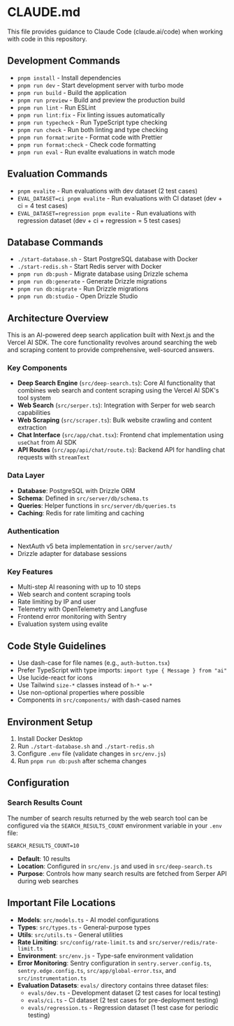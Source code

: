 # CLAUDE.md

This file provides guidance to Claude Code (claude.ai/code) when working with code in this repository.

## Development Commands

- `pnpm install` - Install dependencies
- `pnpm run dev` - Start development server with turbo mode
- `pnpm run build` - Build the application
- `pnpm run preview` - Build and preview the production build
- `pnpm run lint` - Run ESLint
- `pnpm run lint:fix` - Fix linting issues automatically
- `pnpm run typecheck` - Run TypeScript type checking
- `pnpm run check` - Run both linting and type checking
- `pnpm run format:write` - Format code with Prettier
- `pnpm run format:check` - Check code formatting
- `pnpm run eval` - Run evalite evaluations in watch mode

## Evaluation Commands

- `pnpm evalite` - Run evaluations with dev dataset (2 test cases)
- `EVAL_DATASET=ci pnpm evalite` - Run evaluations with CI dataset (dev + ci = 4 test cases)
- `EVAL_DATASET=regression pnpm evalite` - Run evaluations with regression dataset (dev + ci + regression = 5 test cases)

## Database Commands

- `./start-database.sh` - Start PostgreSQL database with Docker
- `./start-redis.sh` - Start Redis server with Docker
- `pnpm run db:push` - Migrate database using Drizzle schema
- `pnpm run db:generate` - Generate Drizzle migrations
- `pnpm run db:migrate` - Run Drizzle migrations
- `pnpm run db:studio` - Open Drizzle Studio

## Architecture Overview

This is an AI-powered deep search application built with Next.js and the Vercel AI SDK. The core functionality revolves around searching the web and scraping content to provide comprehensive, well-sourced answers.

### Key Components

- **Deep Search Engine** (`src/deep-search.ts`): Core AI functionality that combines web search and content scraping using the Vercel AI SDK's tool system
- **Web Search** (`src/serper.ts`): Integration with Serper for web search capabilities
- **Web Scraping** (`src/scraper.ts`): Bulk website crawling and content extraction
- **Chat Interface** (`src/app/chat.tsx`): Frontend chat implementation using `useChat` from AI SDK
- **API Routes** (`src/app/api/chat/route.ts`): Backend API for handling chat requests with `streamText`

### Data Layer

- **Database**: PostgreSQL with Drizzle ORM
- **Schema**: Defined in `src/server/db/schema.ts`
- **Queries**: Helper functions in `src/server/db/queries.ts`
- **Caching**: Redis for rate limiting and caching

### Authentication

- NextAuth v5 beta implementation in `src/server/auth/`
- Drizzle adapter for database sessions

### Key Features

- Multi-step AI reasoning with up to 10 steps
- Web search and content scraping tools
- Rate limiting by IP and user
- Telemetry with OpenTelemetry and Langfuse
- Frontend error monitoring with Sentry
- Evaluation system using evalite

## Code Style Guidelines

- Use dash-case for file names (e.g., `auth-button.tsx`)
- Prefer TypeScript with type imports: `import type { Message } from "ai"`
- Use lucide-react for icons
- Use Tailwind `size-*` classes instead of `h-* w-*`
- Use non-optional properties where possible
- Components in `src/components/` with dash-cased names

## Environment Setup

1. Install Docker Desktop
2. Run `./start-database.sh` and `./start-redis.sh`
3. Configure `.env` file (validate changes in `src/env.js`)
4. Run `pnpm run db:push` after schema changes

## Configuration

### Search Results Count

The number of search results returned by the web search tool can be configured via the `SEARCH_RESULTS_COUNT` environment variable in your `.env` file:

```
SEARCH_RESULTS_COUNT=10
```

- **Default**: 10 results
- **Location**: Configured in `src/env.js` and used in `src/deep-search.ts`
- **Purpose**: Controls how many search results are fetched from Serper API during web searches

## Important File Locations

- **Models**: `src/models.ts` - AI model configurations
- **Types**: `src/types.ts` - General-purpose types
- **Utils**: `src/utils.ts` - General utilities
- **Rate Limiting**: `src/config/rate-limit.ts` and `src/server/redis/rate-limit.ts`
- **Environment**: `src/env.js` - Type-safe environment validation
- **Error Monitoring**: Sentry configuration in `sentry.server.config.ts`, `sentry.edge.config.ts`, `src/app/global-error.tsx`, and `src/instrumentation.ts`
- **Evaluation Datasets**: `evals/` directory contains three dataset files:
  - `evals/dev.ts` - Development dataset (2 test cases for local testing)
  - `evals/ci.ts` - CI dataset (2 test cases for pre-deployment testing)
  - `evals/regression.ts` - Regression dataset (1 test case for periodic testing)